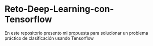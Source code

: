 # Reto-Deep-Learning-con-Tensorflow
En este repositorio presento mi propuesta para solucionar un problema práctico de clasificación usando Tensorflow

